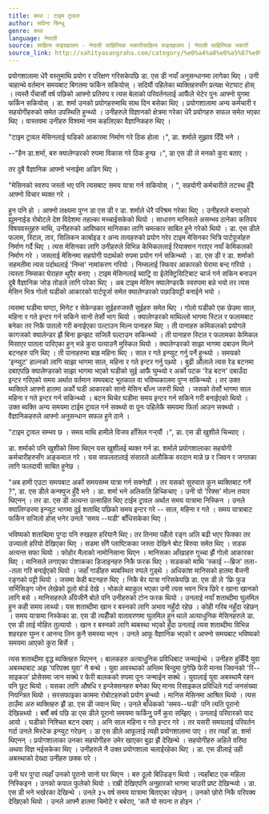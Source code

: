 ```yaml
---
title: कथा : टाइम ट्रावल
author: सविना सिन्धु
genre: कथा
language: नेपाली
source: साहित्य सङ्ग्रहालय - नेपाली साहित्यिक भकारीसाहित्य सङ्ग्रहालय | नेपाली साहित्यिक भकारी
source_link: http://sahityasangraha.com/category/%e0%a4%a8%e0%a5%87%e0%a4%aa%e0%a4%be%e0%a4%b2%e0%a5%80-%e0%a4%97%e0%a4%a6%e0%a5%8d%e0%a4%af/%e0%a4%a8%e0%a5%87%e0%a4%aa%e0%a4%be%e0%a4%b2%e0%a5%80-%e0%a4%95%e0%a4%a5%e0%a4%be/
---
```


प्रयोगशालामा धेरै वस्तुमाथि प्रयोग र परिक्षण गरिसकेपछि डा. एस डी नयाँ अनुसन्धानमा लागेका थिए । उनी चाहान्थे वर्तमान समयबाट बिगतमा फर्किन सकियोस् । सदियौं पहिलेका ब्यक्तिहरुसँग प्रत्यक्ष भेटघाट होस् । त्यस्तै पँचासौं वर्ष पछिको आफ्नो प्रतिरुप र त्यस बेलाको परिवर्तनलाई आफैंले भेटेर पुनः आफ्नो युगमा फर्किन सकियोस् । डा. शर्मा उनको प्रयोगहरुमाथि साथ दिन बसेका थिए । प्रयोगशालामा अन्य कर्मचारी र सहयोगीहरुको समेत उपस्थिति हुन्थ्यो । उनीहरुले विज्ञानको क्षेत्रमा गरेका धेरै प्रयोगहरु सफल समेत भएका थिए । वास्तवमा उनीहरु विश्वमा नाम कहलिएका वैज्ञानिकहरु थिए ।

"टाइम ट्रावल मेसिनलाई घडिको आकारमा निर्माण गरे ठिक होला ।", डा. शर्माले सुझाव दिँदै भने ।

--"हैन डा.शर्मा, बरु क्यालेण्डरको रुपमा विकास गरे ठिक हुन्छ ।", डा एस डी ले मनको कुरा बताए ।

तर दुबै वैज्ञानिक आफ्नो भनाईमा अडिग थिए ।

"मेसिनको स्वरुप जस्तो भए पनि त्यसबाट समय यात्रा गर्न सकियोस् । ", सहयोगी कर्मचारीले तटस्थ हुँदै आफ्नो विचार ब्यक्त गरे ।

हुन पनि हो । आफ्नो लक्ष्यमा पुग्न डा एस डी र डा. शर्माले धेरै परिश्रम गरेका थिए । उनीहरुले बनाएको ह्युमनाईड रोबोटले देश विदेशमा तहल्का मच्चाईसकेको थियो । साधारण मानिसले असम्भव ठानेका कतिपय विषयवस्तुहरु माथि, उनीहरुको आविष्कार मानिसका लागि चमत्कार साबित हुने गरेको थियो । डा. एस डीले फलाम, स्टिल, तार, सिलिकन कार्बाइड र अन्य तत्वहरुको प्रयोग गरेर टाइम मेसिनका भित्रि पार्टपूर्जाहरु निर्माण गर्दै थिए । त्यस मेसिनका लागि उनीहरुले विभिन्न केमिकललाई रियाक्सन गराएर नयाँ केमिकलको निर्माण गरे । जसलाई मेसिनमा सहयोगी पदार्थको रुपमा प्रयोग गर्न सकिन्थ्यो । डा. एस डी र डा. शर्माको सहमतीमा त्यस पर्दाथलाई 'निम्स' नामांकरण गरियो । निम्सलाई स्फियर आकारको घेरामा बन्द गरियो । त्यस्ता निम्सका घेराहरु थुपै्र बनाए । टाइम मेसिनलाई ब्याट्रि वा ईलेक्ट्रिसिटिबाट चार्ज गर्न सकिन बनाउन दुबै वैज्ञानिक जोड तोडले लागि परेका थिए । अब टाइम मेसिन क्यालेण्डरकै स्वरुपमा बन्ने भयो तर त्यस मेसिन भित्र गोलो घडीको आकारको पार्टपूर्जा समेत क्यालेण्डरको पछाडिपट्टी बनाईने भयो ।

त्यसमा घडीमा घण्टा, मिनेट र सेकेन्डका सुईहरुजस्तै सुईहरु समेत थिए । गोलो घडीको एक छेउमा साल, महिना र गते इन्टर गर्न सकिने सानो तेर्सो भाग थियो । क्यालेण्डरको माथिल्लो भागमा स्टिल र फलामबाट बनेका तर निकै पातलो गरी बनाईएका पल्टाउन मिल्न पानाहरु थिए । ती पानाहरु कमिकलको प्रयोगले कागजको क्यालेन्डर झैं बिना झन्झट सजिलै पल्टाउन सकिन्थ्यो । ती पानाहरु स्टिल र फलामका केमिकल मिसाएर पातला पारिएका हुन् भन्ने कुरा पत्याउनै मुस्किल थियो । क्यालेण्डरको साझा भागमा दबाउन मिल्ने बटनहरु पनि थिए । ती पानाहरुमा बाह्र महिना थिए । साल र गते इन्प्युट गर्नु पर्ने हुन्थ्यो । समयको 'इन्प्युट' हाल्नको लागि साझा भागमा साल, महिना र गते इन्टर गर्नु पथ्र्यो । बुढी औंलाले त्यस रेड बटनमा दबाएपछि क्यालेण्डरको साझा भागमा भएको घडीको सुई आफैं घुम्थ्यो र अर्को पटक 'रेड बटन' दबाउँदा इन्टर गरिएको समय अर्थात वर्तमान समयबाट भूतकाल वा भविष्यकालमा पुग्न सकिन्थ्यो । तर उक्त ब्यक्तिले आफ्नो हातमा अर्को घडी आकारको सानो मेसिन बाँध्न जरुरी थियो । जसको तेर्सो भागमा साल महिना र गते इन्टर गर्न सकिन्थ्यो । बटन थिचेर घडीमा समय इन्टर गर्न सकिने गरी बनाईएको थियो । उक्त ब्यक्ति अन्य समयमा टाईम ट्रावल गर्न सक्थ्यो वा पूनः पहिलेकै समयमा फिर्ता आउन सक्थ्यो । वैज्ञानिकहरुले आफ्नो अनुसन्धान सफल हुने ठाने ।

"टाइम ट्रावल सम्भव छ । समय माथि हामीले विजय हाँसिल गर्‍र्यौं ।", डा. एस डी खुशीले चिच्याए ।

डा. शर्माको पनि खुशीको सिमा थिएन यस खुशीलई ब्यक्त गर्न डा. शर्माले प्रयोगशालाका सहयोगी कर्मचारीहरुसँग अङ्कमाल गरे । यस सफलतालाई संसारले अलौकिक वरदान मान्ने छ र जिवन र जगतका लागि फलदायी साबित हुनेछ ।

"अब हामी एउटा समयबाट अर्को समयसम्म यात्रा गर्न सक्नेछौं । तर यसको सुरुवात कुन ब्यक्तिबाट गर्ने ?", डा. एस डीले कन्फ्युज हुँदै भने । डा. शर्मा भने अलिकति हिच्किचाए । उनी यो 'रिक्स' मोल्न तयार थिएनन् । तर डा. एस डी अत्यन्त उत्साहित थिए टाईम ट्रावल अर्थात समय यात्रामा निस्किन । उनले क्यालिण्डरमा इन्प्युट भागमा दुई शताब्दि पछिको समय इन्टर गरे -- साल, महिना र गते । समय यात्राबाट फर्किन सजिलो होस् भनेर उनले 'समय --घडी' बाँधिसकेका थिए ।

भविष्यको शताब्दिमा पुग्दा पनि रुखहरु हरियानै थिए। तर तिनमा पहेँलो रङ्ग अलि बढी भएर फिक्का तर उज्यालो हरियो देखिएका थिए । सडमा सँगै प्लाष्टिकका जस्ता देखिने बोट बिरुवा समेत थिए । सडक अत्यन्त सफा थियो । फोहोर मैलाको नामोनिसाना थिएन । मानिसका आँखाहरु गुच्चा झैं गोलो आकारका थिए । मानिसले लगाएका पोशाकका डिजाइनहरु निकै फरक थिए । सडकको माथि 'स्काई --ब्रिज' तला--तला गरि बनाईएको थियो । जहाँ गाडीहरु ब्यबस्थित रुपले गुड्थे । अधिकांश मानिसको हातमा बैजनी रङ्गको पट्टी थियो । जसमा केही बटनहरु थिए । निकै बेर यात्रा गरिसकेपछि डा. एस डी ले 'फ्रि फुड सर्भिसिङ्ग जोन लेखेको ठूलो बोर्ड देखे । भोकले ब्याकुल भएका उनी त्यस भवन भित्र छिरे र खाना खानको लागि बसे । मानिसहरुले अँग्रेजीनै बोले पनि उनीहरुको टोन फरक थियो । उनलाई नयाँ शताब्दीमा घुलमिल हुन कही समय लाथ्यो। यस शताब्दीमा खान र बस्नको लागि अभाव नहुँदो रहेछ । कोही गरिब नहुँदा रहेछन् । समय यात्रामा निस्केका डा. एस डी त्यहीँको वातावरणमा घुलमिल हुन थाले अत्याधुनिक मेसिनहरुले डा. एस डी लाई मोहित तुल्यायो । खान र बस्नको लागि ब्यबस्था भएको हुँदा उनलाई त्यस शताब्दीमा विभिन्न शहरहरु घुम्न र आनन्द लिन कुनै समस्या भएन । उनले आफू वैज्ञानिक भएको र आफ्नो समयबाट भविष्यको समयमा आएको कुरा बिर्से ।

त्यस शताब्दीमा वृद्ध ब्यक्तिहरु थिएनन् । बालकहरु अत्याधुुनिक प्रविधिबाट जन्माईन्थे । उनीहरु हुर्किँदै युवा अबस्थाबाट अझ 'परिपक्व युवा' नै बन्थे । युवा अवस्थाको अन्तिम बिन्दुमा पुगेछि फेरी मानव जिवनको 'रि-- साइकल' प्रोसेसमा जान सक्थे र फेरी बालकको रुपमा पूनः जन्माईन सक्थे । युवालाई युवा अबस्थामै रहन पनि छुट थियो । यसका लागि औषधि र इन्जेक्सनहरु बनेका थिए मानव रिसाइकल प्रविधिले गर्दा जनसंख्या नियन्त्रित थियो । सरसफाइका काममा रोबोटहरुको प्रयोग हुन्थ्यो । मानिस मेसिनमा आश्रित थियो । त्यस ठाउँमा अरु ब्यक्तिहरु झैं डा. एस डी जवान थिए । उनले बाँधेकको 'समय--घडी' पनि त्यति पूरानो देखिन्नथ्यो । बर्षौं बर्ष पछि डा एस डीले पूरानो समयमा फर्किनुु पर्ने कुरा सम्झिए । उनलाई परिवारको याद आयो । घडीको निश्चित बटन दबाए । अनि साल महिना र गते इन्टर गरे । तर यसरी समयलाई परिवर्तन गर्दा उनले मिस्टेक इन्प्युट गरेछन् । डा एस डीले आफूलाई त्यही प्रयोगशालामा पाए । तर त्यहाँ डा. शर्मा थिएनन् । प्रयोगशालाका उनका सहयोगीहरु उमेर खाएका बुढा झैं देखिन्थे । सहयोगीहरु अहिले वरिष्ठ अथवा विज्ञ भईसकेका थिए । उनीहरुले नै उक्त प्रयोगशाला चलाईरहेका थिए । डा. एस डीलाई उही अबस्थाको देख्दा उनीहरु छक्क परे ।

उनी घर पुग्दा त्यहाँ उनको पूरानो सानो घर थिएन । बरु ठूलो बिल्डिङ्ग थियो । त्यहाँबाट एक महिला निस्किइन । उनको कपाल फुलेको थियो । राम्री देखिएपनि अनुहारको भागमा चाउरी प्रष्ट देखिन्थ्यो । डा. एस डी भने भर्खरका देखिन्थे । उनले ३५ वर्ष समय यात्रामा बिताएका रहेछन् । उनको छोरो निकै परिपक्व देखिएको थियो । उनले आफ्नै हातमा चिमोटे र बर्बराए, 'कतै यो सपना त होइन ।'
